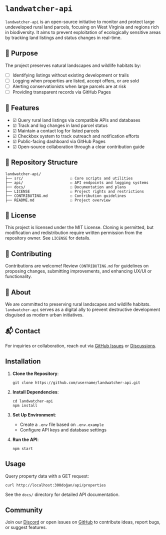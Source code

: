 # `landwatcher-api`

`landwatcher-api` is an open-source initiative to monitor and protect large undeveloped rural land parcels, focusing on West Virginia and regions rich in biodiversity. It aims to prevent exploitation of ecologically sensitive areas by tracking land listings and status changes in real-time.

## 🌿 Purpose

The project preserves natural landscapes and wildlife habitats by:

- ☐ Identifying listings without existing development or trails
- ☐ Logging when properties are listed, accept offers, or are sold
- ☐ Alerting conservationists when large parcels are at risk
- ☐ Providing transparent records via GitHub Pages

## 🚀 Features

- ☑ Query rural land listings via compatible APIs and databases
- ☑ Track and log changes in land parcel status
- ☑ Maintain a contact log for listed parcels
- ☑ Checkbox system to track outreach and notification efforts
- ☑ Public-facing dashboard via GitHub Pages
- ☑ Open-source collaboration through a clear contribution guide

## 📂 Repository Structure

```
landwatcher-api/
├── src/                     ☐ Core scripts and utilities
├── api/                     ☐ API endpoints and logging systems
├── docs/                    ☐ Documentation and plans
├── LICENSE                  ☐ Project rights and restrictions
├── CONTRIBUTING.md          ☐ Contribution guidelines
├── README.md                ☐ Project overview
```

## 📄 License

This project is licensed under the MIT License. Cloning is permitted, but modification and redistribution require written permission from the repository owner. See `LICENSE` for details.

## 📌 Contributing

Contributions are welcome! Review `CONTRIBUTING.md` for guidelines on proposing changes, submitting improvements, and enhancing UX/UI or functionality.

## 📣 About

We are committed to preserving rural landscapes and wildlife habitats. `landwatcher-api` serves as a digital ally to prevent destructive development disguised as modern urban initiatives.

## 📬 Contact

For inquiries or collaboration, reach out via [GitHub Issues](https://github.com/username/landwatcher-api/issues) or [Discussions](https://github.com/username/landwatcher-api/discussions).

## Installation

1. **Clone the Repository**:
   ```
   git clone https://github.com/username/landwatcher-api.git
   ```

2. **Install Dependencies**:
   ```
   cd landwatcher-api
   npm install
   ```

3. **Set Up Environment**:
   - Create a `.env` file based on `.env.example`
   - Configure API keys and database settings

4. **Run the API**:
   ```
   npm start
   ```

## Usage

Query property data with a GET request:

```
curl http://localhost:300doğan/api/properties
```

See the `docs/` directory for detailed API documentation.

## Community

Join our [Discord](#) or open issues on [GitHub](https://github.com/username/landwatcher-api/issues) to contribute ideas, report bugs, or suggest features.